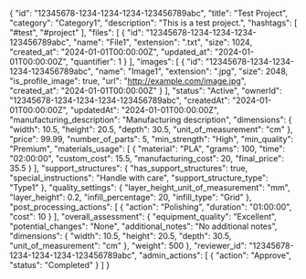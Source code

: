 {
  "id": "12345678-1234-1234-1234-123456789abc",
  "title": "Test Project",
  "category": "Category1",
  "description": "This is a test project.",
  "hashtags": [
    "#test",
    "#project"
  ],
  "files": [
    {
      "id": "12345678-1234-1234-1234-123456789abc",
      "name": "File1",
      "extension": ".txt",
      "size": 1024,
      "created_at": "2024-01-01T00:00:00Z",
      "updated_at": "2024-01-01T00:00:00Z",
      "quantifier": 1
    }
  ],
  "images": [
    {
      "id": "12345678-1234-1234-1234-123456789abc",
      "name": "Image1",
      "extension": ".jpg",
      "size": 2048,
      "is_profile_image": true,
      "url": "http://example.com/image.jpg",
      "created_at": "2024-01-01T00:00:00Z"
    }
  ],
  "status": "Active",
  "ownerId": "12345678-1234-1234-1234-123456789abc",
  "createdAt": "2024-01-01T00:00:00Z",
  "updatedAt": "2024-01-01T00:00:00Z",
  "manufacturing_description": "Manufacturing description",
  "dimensions": {
    "width": 10.5,
    "height": 20.5,
    "depth": 30.5,
    "unit_of_measurement": "cm"
  },
  "price": 99.99,
  "number_of_parts": 5,
  "min_strength": "High",
  "min_quality": "Premium",
  "materials_usage": [
    {
      "material": "PLA",
      "grams": 100,
      "time": "02:00:00",
      "custom_cost": 15.5,
      "manufacturing_cost": 20,
      "final_price": 35.5
    }
  ],
  "support_structures": {
    "has_support_structures": true,
    "special_instructions": "Handle with care",
    "support_structure_type": "Type1"
  },
  "quality_settings": {
    "layer_height_unit_of_measurement": "mm",
    "layer_height": 0.2,
    "infill_percentage": 20,
    "infill_type": "Grid"
  },
  "post_processing_actions": [
    {
      "action": "Polishing",
      "duration": "01:00:00",
      "cost": 10
    }
  ],
  "overall_assessment": {
    "equipment_quality": "Excellent",
    "potential_changes": "None",
    "additional_notes": "No additional notes",
    "dimensions": {
      "width": 10.5,
      "height": 20.5,
      "depth": 30.5,
      "unit_of_measurement": "cm"
    },
    "weight": 500
  },
  "reviewer_id": "12345678-1234-1234-1234-123456789abc",
  "admin_actions": [
    {
      "action": "Approve",
      "status": "Completed"
    }
  ]
}